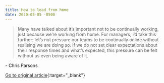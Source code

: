 ```yaml
---
title: How to lead from home
date: 2020-05-05 -0500
---
```


> Many have talked about it’s important not to be continually working, just because we’re working from home. For managers, I’d take this further: let’s not pressure our teams to be continually online without realising we are doing so. If we do not set clear expectations about their response times and what’s expected, this pressure can be felt without us even being aware of it.

\- Chris Parsons

[Go to original article](https://www.linkedin.com/pulse/how-lead-from-home-chris-parsons/){:target="_blank"}